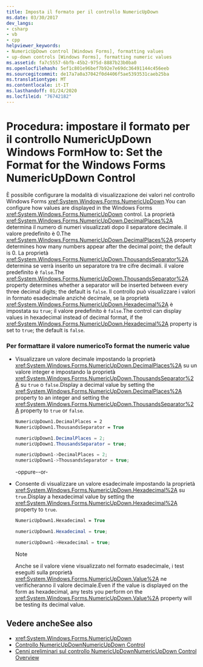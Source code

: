 ```yaml
---
title: Imposta il formato per il controllo NumericUpDown
ms.date: 03/30/2017
dev_langs:
- csharp
- vb
- cpp
helpviewer_keywords:
- NumericUpDown control [Windows Forms], formatting values
- up-down controls [Windows Forms], formatting numeric values
ms.assetid: fa7c5557-6bfb-45b2-975d-8887b23b0ba0
ms.openlocfilehash: 5ef1c801e96bef7b92e7e69dc36491144c456eeb
ms.sourcegitcommit: de17a7a0a37042f0d4406f5ae5393531caeb25ba
ms.translationtype: MT
ms.contentlocale: it-IT
ms.lasthandoff: 01/24/2020
ms.locfileid: "76742182"
---
```

# <a name="how-to-set-the-format-for-the-windows-forms-numericupdown-control"></a><span data-ttu-id="b2ac6-102">Procedura: impostare il formato per il controllo NumericUpDown Windows Form</span><span class="sxs-lookup"><span data-stu-id="b2ac6-102">How to: Set the Format for the Windows Forms NumericUpDown Control</span></span>
<span data-ttu-id="b2ac6-103">È possibile configurare la modalità di visualizzazione dei valori nel controllo Windows Forms <xref:System.Windows.Forms.NumericUpDown>.</span><span class="sxs-lookup"><span data-stu-id="b2ac6-103">You can configure how values are displayed in the Windows Forms <xref:System.Windows.Forms.NumericUpDown> control.</span></span> <span data-ttu-id="b2ac6-104">La proprietà <xref:System.Windows.Forms.NumericUpDown.DecimalPlaces%2A> determina il numero di numeri visualizzati dopo il separatore decimale. il valore predefinito è 0.</span><span class="sxs-lookup"><span data-stu-id="b2ac6-104">The <xref:System.Windows.Forms.NumericUpDown.DecimalPlaces%2A> property determines how many numbers appear after the decimal point; the default is 0.</span></span> <span data-ttu-id="b2ac6-105">La proprietà <xref:System.Windows.Forms.NumericUpDown.ThousandsSeparator%2A> determina se verrà inserito un separatore tra tre cifre decimali. il valore predefinito è `false`.</span><span class="sxs-lookup"><span data-stu-id="b2ac6-105">The <xref:System.Windows.Forms.NumericUpDown.ThousandsSeparator%2A> property determines whether a separator will be inserted between every three decimal digits; the default is `false`.</span></span> <span data-ttu-id="b2ac6-106">Il controllo può visualizzare i valori in formato esadecimale anziché decimale, se la proprietà <xref:System.Windows.Forms.NumericUpDown.Hexadecimal%2A> è impostata su `true`; il valore predefinito è `false`.</span><span class="sxs-lookup"><span data-stu-id="b2ac6-106">The control can display values in hexadecimal instead of decimal format, if the <xref:System.Windows.Forms.NumericUpDown.Hexadecimal%2A> property is set to `true`; the default is `false`.</span></span>  
  
### <a name="to-format-the-numeric-value"></a><span data-ttu-id="b2ac6-107">Per formattare il valore numerico</span><span class="sxs-lookup"><span data-stu-id="b2ac6-107">To format the numeric value</span></span>  
  
- <span data-ttu-id="b2ac6-108">Visualizzare un valore decimale impostando la proprietà <xref:System.Windows.Forms.NumericUpDown.DecimalPlaces%2A> su un valore integer e impostando la proprietà <xref:System.Windows.Forms.NumericUpDown.ThousandsSeparator%2A> su `true` o `false`.</span><span class="sxs-lookup"><span data-stu-id="b2ac6-108">Display a decimal value by setting the <xref:System.Windows.Forms.NumericUpDown.DecimalPlaces%2A> property to an integer and setting the <xref:System.Windows.Forms.NumericUpDown.ThousandsSeparator%2A> property to `true` or `false`.</span></span>  
  
    ```vb  
    NumericUpDown1.DecimalPlaces = 2  
    NumericUpDown1.ThousandsSeparator = True  
    ```  
  
    ```csharp  
    numericUpDown1.DecimalPlaces = 2;  
    numericUpDown1.ThousandsSeparator = true;  
    ```  
  
    ```cpp  
    numericUpDown1->DecimalPlaces = 2;  
    numericUpDown1->ThousandsSeparator = true;  
    ```  
  
     <span data-ttu-id="b2ac6-109">-oppure-</span><span class="sxs-lookup"><span data-stu-id="b2ac6-109">-or-</span></span>  
  
- <span data-ttu-id="b2ac6-110">Consente di visualizzare un valore esadecimale impostando la proprietà <xref:System.Windows.Forms.NumericUpDown.Hexadecimal%2A> su `true`.</span><span class="sxs-lookup"><span data-stu-id="b2ac6-110">Display a hexadecimal value by setting the <xref:System.Windows.Forms.NumericUpDown.Hexadecimal%2A> property to `true`.</span></span>  
  
    ```vb  
    NumericUpDown1.Hexadecimal = True  
    ```  
  
    ```csharp  
    numericUpDown1.Hexadecimal = true;  
    ```  
  
    ```cpp  
    numericUpDown1->Hexadecimal = true;  
    ```  
  
    > [!NOTE]
    > <span data-ttu-id="b2ac6-111">Anche se il valore viene visualizzato nel formato esadecimale, i test eseguiti sulla proprietà <xref:System.Windows.Forms.NumericUpDown.Value%2A> ne verificheranno il valore decimale.</span><span class="sxs-lookup"><span data-stu-id="b2ac6-111">Even if the value is displayed on the form as hexadecimal, any tests you perform on the <xref:System.Windows.Forms.NumericUpDown.Value%2A> property will be testing its decimal value.</span></span>  
  
## <a name="see-also"></a><span data-ttu-id="b2ac6-112">Vedere anche</span><span class="sxs-lookup"><span data-stu-id="b2ac6-112">See also</span></span>

- <xref:System.Windows.Forms.NumericUpDown>
- [<span data-ttu-id="b2ac6-113">Controllo NumericUpDown</span><span class="sxs-lookup"><span data-stu-id="b2ac6-113">NumericUpDown Control</span></span>](numericupdown-control-windows-forms.md)
- [<span data-ttu-id="b2ac6-114">Cenni preliminari sul controllo NumericUpDown</span><span class="sxs-lookup"><span data-stu-id="b2ac6-114">NumericUpDown Control Overview</span></span>](numericupdown-control-overview-windows-forms.md)
